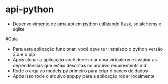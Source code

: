 # api-python
* Desenvolvimento de uma api em python utilizando flask, sqlalchemy e sqlite

#Guia

* Para esta aplicação funcionar, você deve ter instalado o python versão 3.x e o pip
* Após clonar a aplicação você deve criar uma virtualenv e instalar as dependências que estão descritas no arquivo requirements.md
* Rode o arquivo models.py primeiro para criar o banco de dados
* Após isso rode o arquivo app.py para a aplicação rodar localmente
